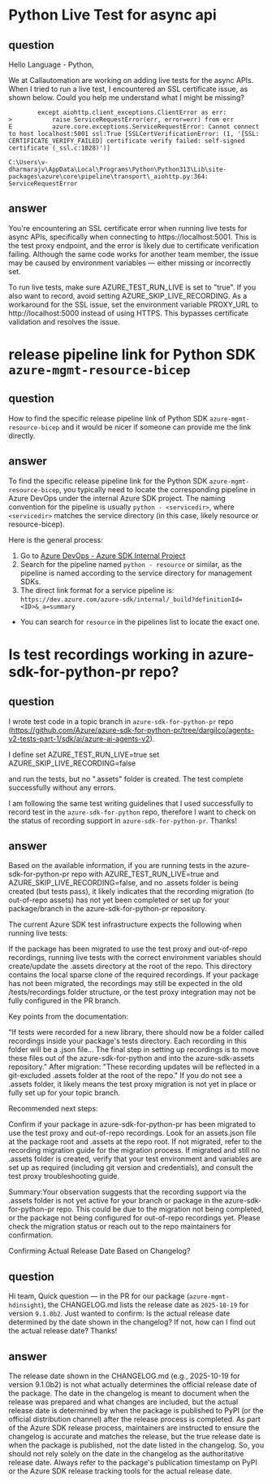 # Python Live Test for async api

## question 
Hello Language - Python,

We at Callautomation are working on adding live tests for the async APIs. When I tried to run a live test, I encountered an SSL certificate issue, as shown below. Could you help me understand what I might be missing?

```
        except aiohttp.client_exceptions.ClientError as err:
>           raise ServiceRequestError(err, error=err) from err
E           azure.core.exceptions.ServiceRequestError: Cannot connect to host localhost:5001 ssl:True [SSLCertVerificationError: (1, '[SSL: CERTIFICATE_VERIFY_FAILED] certificate verify failed: self-signed certificate (_ssl.c:1028)')]

C:\Users\v-dharmarajv\AppData\Local\Programs\Python\Python313\Lib\site-packages\azure\core\pipeline\transport\_aiohttp.py:364: ServiceRequestError
```

## answer
You're encountering an SSL certificate error when running live tests for async APIs, specifically when connecting to https://localhost:5001. This is the test proxy endpoint, and the error is likely due to certificate verification failing. Although the same code works for another team member, the issue may be caused by environment variables — either missing or incorrectly set.

To run live tests, make sure AZURE_TEST_RUN_LIVE is set to "true". If you also want to record, avoid setting AZURE_SKIP_LIVE_RECORDING. As a workaround for the SSL issue, set the environment variable PROXY_URL to http://localhost:5000 instead of using HTTPS. This bypasses certificate validation and resolves the issue.

# release pipeline link for Python SDK `azure-mgmt-resource-bicep`

## question

How to find the specific release pipeline link of Python SDK `azure-mgmt-resource-bicep` and it would be nicer if someone can provide me the link directly.

## answer

To find the specific release pipeline link for the Python SDK `azure-mgmt-resource-bicep`, you typically need to locate the corresponding pipeline in Azure DevOps under the internal Azure SDK project. The naming convention for the pipeline is usually `python - <servicedir>`, where `<servicedir>` matches the service directory (in this case, likely resource or resource-bicep).

Here is the general process:
1. Go to [Azure DevOps - Azure SDK Internal Project](https://dev.azure.com/azure-sdk/internal/_build)
2. Search for the pipeline named `python - resource` or similar, as the pipeline is named according to the service directory for management SDKs.
3. The direct link format for a service pipeline is: `https://dev.azure.com/azure-sdk/internal/_build?definitionId=<ID>&_a=summary`
- You can search for `resource` in the pipelines list to locate the exact one.

# Is test recordings working in azure-sdk-for-python-pr repo?

## question

I wrote test code in a topic branch in `azure-sdk-for-python-pr` repo (https://github.com/Azure/azure-sdk-for-python-pr/tree/dargilco/agents-v2-tests-part-1/sdk/ai/azure-ai-agents-v2).
 
I define 
set AZURE_TEST_RUN_LIVE=true
set AZURE_SKIP_LIVE_RECORDING=false
 
and run the tests, but no ".assets" folder is created. The test complete successfully without any errors.
 
I am following the same test writing guidelines that I used successfully to record test in the `azure-sdk-for-python` repo, therefore I want to check on the status of recording support in `azure-sdk-for-python-pr`. Thanks!

## answer

Based on the available information, if you are running tests in the azure-sdk-for-python-pr repo with AZURE_TEST_RUN_LIVE=true and AZURE_SKIP_LIVE_RECORDING=false, and no .assets folder is being created (but tests pass), it likely indicates that the recording migration (to out-of-repo assets) has not yet been completed or set up for your package/branch in the azure-sdk-for-python-pr repository.

The current Azure SDK test infrastructure expects the following when running live tests:

If the package has been migrated to use the test proxy and out-of-repo recordings, running live tests with the correct environment variables should create/update the .assets directory at the root of the repo. This directory contains the local sparse clone of the required recordings.
If your package has not been migrated, the recordings may still be expected in the old /tests/recordings folder structure, or the test proxy integration may not be fully configured in the PR branch.

Key points from the documentation:

"If tests were recorded for a new library, there should now be a folder called recordings inside your package's tests directory. Each recording in this folder will be a .json file... The final step in setting up recordings is to move these files out of the azure-sdk-for-python and into the azure-sdk-assets repository."
After migration: "These recording updates will be reflected in a git-excluded .assets folder at the root of the repo."
If you do not see a .assets folder, it likely means the test proxy migration is not yet in place or fully set up for your topic branch.

Recommended next steps:

Confirm if your package in azure-sdk-for-python-pr has been migrated to use the test proxy and out-of-repo recordings. Look for an assets.json file at the package root and .assets at the repo root.
If not migrated, refer to the recording migration guide for the migration process.
If migrated and still no .assets folder is created, verify that your test environment and variables are set up as required (including git version and credentials), and consult the test proxy troubleshooting guide.

Summary:Your observation suggests that the recording support via the .assets folder is not yet active for your branch or package in the azure-sdk-for-python-pr repo. This could be due to the migration not being completed, or the package not being configured for out-of-repo recordings yet. Please check the migration status or reach out to the repo maintainers for confirmation.

Confirming Actual Release Date Based on Changelog?

## question

Hi team,
Quick question — in the PR for our package (`azure-mgmt-hdinsight`), the CHANGELOG.md lists the release date as `2025-10-19` for version `9.1.0b2`.
Just wanted to confirm: Is the actual release date determined by the date shown in the changelog?
If not, how can I find out the actual release date?
Thanks!

## answer

The release date shown in the CHANGELOG.md (e.g., 2025-10-19 for version 9.1.0b2) is not what actually determines the official release date of the package. The date in the changelog is meant to document when the release was prepared and what changes are included, but the actual release date is determined by when the package is published to PyPI (or the official distribution channel) after the release process is completed.
As part of the Azure SDK release process, maintainers are instructed to ensure the changelog is accurate and matches the release, but the true release date is when the package is published, not the date listed in the changelog.
So, you should not rely solely on the date in the changelog as the authoritative release date. Always refer to the package's publication timestamp on PyPI or the Azure SDK release tracking tools for the actual release date.
